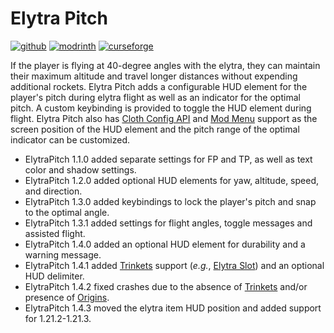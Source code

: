 # Elytra Pitch

[![github](https://cdn.jsdelivr.net/npm/@intergrav/devins-badges@2/assets/cozy/available/github_vector.svg)](https://github.com/kennethsible/elytrapitch)
[![modrinth](https://cdn.jsdelivr.net/npm/@intergrav/devins-badges@2/assets/cozy/available/modrinth_vector.svg)](https://modrinth.com/project/elytrapitch)
[![curseforge](https://cdn.jsdelivr.net/npm/@intergrav/devins-badges@2/assets/cozy/available/curseforge_vector.svg)](https://www.curseforge.com/minecraft/mc-mods/elytrapitch)

If the player is flying at 40-degree angles with the elytra, they can maintain their maximum altitude and travel longer distances without expending additional rockets. Elytra Pitch adds a configurable HUD element for the player's pitch during elytra flight as well as an indicator for the optimal pitch. A custom keybinding is provided to toggle the HUD element during flight. Elytra Pitch also has [Cloth Config API](https://modrinth.com/mod/cloth-config) and [Mod Menu](https://modrinth.com/mod/modmenu) support as the screen position of the HUD element and the pitch range of the optimal indicator can be customized.
- ElytraPitch 1.1.0 added separate settings for FP and TP, as well as text color and shadow settings.
- ElytraPitch 1.2.0 added optional HUD elements for yaw, altitude, speed, and direction.
- ElytraPitch 1.3.0 added keybindings to lock the player's pitch and snap to the optimal angle.
- ElytraPitch 1.3.1 added settings for flight angles, toggle messages and assisted flight.
- ElytraPitch 1.4.0 added an optional HUD element for durability and a warning message.
- ElytraPitch 1.4.1 added [Trinkets](https://modrinth.com/mod/trinkets) support (_e.g._, [Elytra Slot]([https://modrinth.com/mod/elytra-slot](https://modrinth.com/mod/elytra-slot))) and an optional HUD delimiter.
- ElytraPitch 1.4.2 fixed crashes due to the absence of [Trinkets](https://modrinth.com/mod/trinkets) and/or presence of [Origins](https://modrinth.com/mod/origins).
- ElytraPitch 1.4.3 moved the elytra item HUD position and added support for 1.21.2-1.21.3.